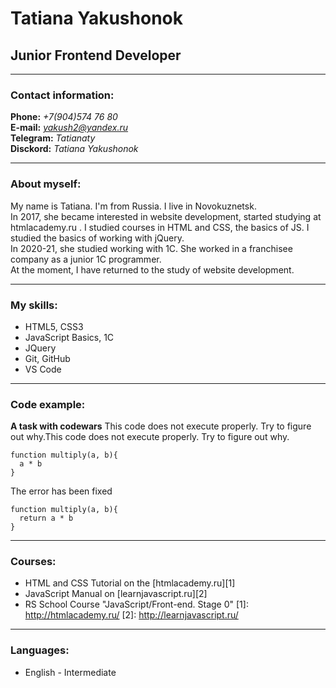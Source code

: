 # Tatiana Yakushonok
## Junior Frontend Developer
_ _ _ _ _ _ _ _ _ _ _ _ _ _ _ _ _ _ _ _ _ _
### Contact information:
**Phone:** *+7(904)574 76 80*  
**E-mail:** *yakush2@yandex.ru*  
**Telegram:** *Tatianaty*  
**Disckord:** *Tatiana Yakushonok*    
_ _ _ _ _ _ _ _ _ _ _ _ _ _ _ _ _ _ _ _ _ _
### About myself:
My name is Tatiana. I'm from Russia. I live in Novokuznetsk.  
In 2017, she became interested in website development, started studying at htmlacademy.ru . I studied courses in HTML and CSS, the basics of JS. I studied the basics of working with jQuery.  
In 2020-21, she studied working with 1C. She worked in a franchisee company as a junior 1C programmer.  
At the moment, I have returned to the study of website development.  
_ _ _ _ _ _ _ _ _ _ _ _ _ _ _ _ _ _ _ _ _ _
### My skills:
* HTML5, CSS3
* JavaScript Basics, 1C
* JQuery
* Git, GitHub
* VS Code
_ _ _ _ _ _ _ _ _ _ _ _ _ _ _ _ _ _ _ _ _ _
### Code example:
**A task with codewars**
This code does not execute properly. Try to figure out why.This code does not execute properly. Try to figure out why.
```
function multiply(a, b){
  a * b
}
```
The error has been fixed
```
function multiply(a, b){
  return a * b
}
```
_ _ _ _ _ _ _ _ _ _ _ _ _ _ _ _ _ _ _ _ _ _ 

### Courses:
* HTML and CSS Tutorial on the [htmlacademy.ru][1]
* JavaScript Manual on [learnjavascript.ru][2]
* RS School Course "JavaScript/Front-end. Stage 0"
[1]: http://htmlacademy.ru/
[2]: http://learnjavascript.ru/
_ _ _ _ _ _ _ _ _ _ _ _ _ _ _ _ _ _ _ _ _ _
### Languages:
* English - Intermediate